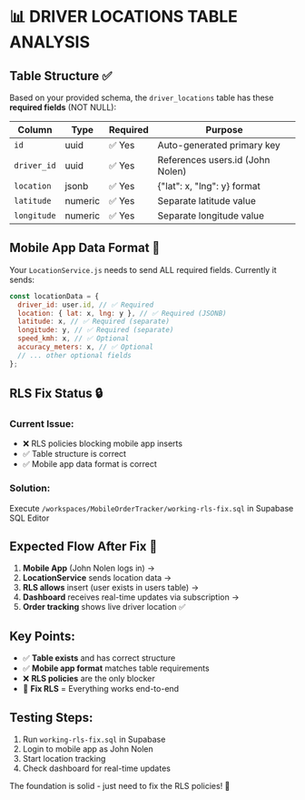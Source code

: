 # 📊 DRIVER LOCATIONS TABLE ANALYSIS

## **Table Structure** ✅

Based on your provided schema, the `driver_locations` table has these **required fields** (NOT NULL):

| Column      | Type    | Required | Purpose                          |
| ----------- | ------- | -------- | -------------------------------- |
| `id`        | uuid    | ✅ Yes   | Auto-generated primary key       |
| `driver_id` | uuid    | ✅ Yes   | References users.id (John Nolen) |
| `location`  | jsonb   | ✅ Yes   | {"lat": x, "lng": y} format      |
| `latitude`  | numeric | ✅ Yes   | Separate latitude value          |
| `longitude` | numeric | ✅ Yes   | Separate longitude value         |

## **Mobile App Data Format** 📱

Your `LocationService.js` needs to send ALL required fields. Currently it sends:

```javascript
const locationData = {
  driver_id: user.id, // ✅ Required
  location: { lat: x, lng: y }, // ✅ Required (JSONB)
  latitude: x, // ✅ Required (separate)
  longitude: y, // ✅ Required (separate)
  speed_kmh: x, // ✅ Optional
  accuracy_meters: x, // ✅ Optional
  // ... other optional fields
};
```

## **RLS Fix Status** 🔒

### **Current Issue:**

- ❌ RLS policies blocking mobile app inserts
- ✅ Table structure is correct
- ✅ Mobile app data format is correct

### **Solution:**

Execute `/workspaces/MobileOrderTracker/working-rls-fix.sql` in Supabase SQL Editor

## **Expected Flow After Fix** 🚀

1. **Mobile App** (John Nolen logs in) →
2. **LocationService** sends location data →
3. **RLS allows** insert (user exists in users table) →
4. **Dashboard** receives real-time updates via subscription →
5. **Order tracking** shows live driver location ✅

## **Key Points:**

- ✅ **Table exists** and has correct structure
- ✅ **Mobile app format** matches table requirements
- ❌ **RLS policies** are the only blocker
- 🎯 **Fix RLS** = Everything works end-to-end

## **Testing Steps:**

1. Run `working-rls-fix.sql` in Supabase
2. Login to mobile app as John Nolen
3. Start location tracking
4. Check dashboard for real-time updates

The foundation is solid - just need to fix the RLS policies! 🎯
